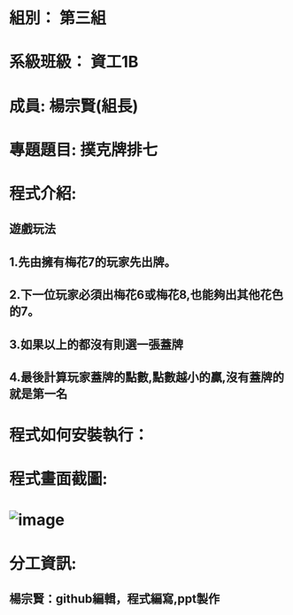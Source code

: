 # 組別： 第三組
# 系級班級： 資工1B
# 成員: 楊宗賢(組長)
# 專題題目: 撲克牌排七
# 程式介紹:
## 遊戲玩法
## 1.先由擁有梅花7的玩家先出牌。
## 2.下一位玩家必須出梅花6或梅花8,也能夠出其他花色的7。
## 3.如果以上的都沒有則選一張蓋牌
## 4.最後計算玩家蓋牌的點數,點數越小的贏,沒有蓋牌的就是第一名

# 程式如何安裝執行：
# 程式畫面截圖:
# ![image](https://github.com/eric2054/final_project/assets/90565230/2cc84258-fb59-41b7-a2d8-7efc3788a2a2)

# 分工資訊:
## 楊宗賢：github編輯，程式編寫,ppt製作

